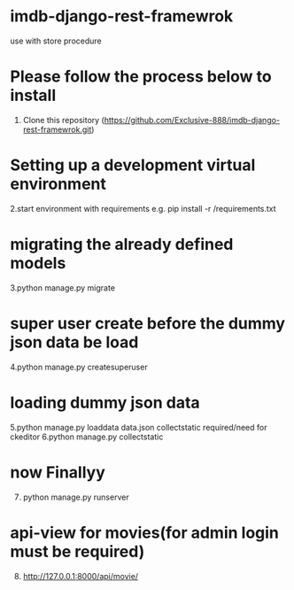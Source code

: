 # imdb-django-rest-framewrok
use with store procedure
# Please follow the process below to install
1. Clone this repository (https://github.com/Exclusive-888/imdb-django-rest-framewrok.git)
# Setting up a development virtual environment
2.start  environment with requirements e.g. pip install -r /requirements.txt
# migrating the already defined models
3.python manage.py migrate
# super user create before the dummy json data be load
4.python manage.py createsuperuser
# loading dummy json data
5.python manage.py loaddata data.json
collectstatic required/need for ckeditor 
6.python manage.py collectstatic
# now Finallyy
7. python manage.py runserver
# api-view for movies(for admin login must be required)
8. http://127.0.0.1:8000/api/movie/








